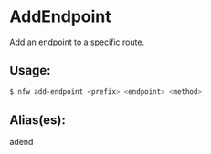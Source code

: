 # AddEndpoint
Add an endpoint to a specific route.
## Usage:
```sh
$ nfw add-endpoint <prefix> <endpoint> <method>
```
## Alias(es):
adend
